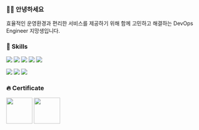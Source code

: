 ### 🙋‍♂️ 안녕하세요
효율적인 운영환경과 편리한 서비스를 제공하기 위해 함께 고민하고 해결하는 DevOps Engineer 지망생입니다.

### 👀 Skills
<img src="https://img.shields.io/badge/Amazone Web Service-232F3E?style=for-the-badge&logo=Amazone Web Service&logoColor=white"> <img src="https://img.shields.io/badge/Linux-FCC624?style=for-the-badge&logo=Linux&logoColor=white">
<img src="https://img.shields.io/badge/Docker-2496ED?style=for-the-badge&logo=Docker&logoColor=white">
<img src="https://img.shields.io/badge/Kubernetes-326CE5?style=for-the-badge&logo=Kubernetes&logoColor=white">
<img src="https://img.shields.io/badge/Terraform-7B42BC?style=for-the-badge&logo=Terraform&logoColor=white">

<img src="https://img.shields.io/badge/Git-F05032?style=for-the-badge&logo=Git&logoColor=white"> <img src="https://img.shields.io/badge/GitHub Actions-2088FF?style=for-the-badge&logo=GitHub Actions&logoColor=white">
<img src="https://img.shields.io/badge/JavaScript-F7DF1E?style=for-the-badge&logo=JavaScript&logoColor=white"> 
 
### 🔥 Certificate

<img src="https://user-images.githubusercontent.com/118710033/222036332-0f35f947-7ef4-4d8a-b223-48990eda0176.png"  width="70" height="70"/>   <img src="https://user-images.githubusercontent.com/118710033/222035821-b18cb7c4-8a1c-47b3-8c99-ef9f9e3ac47d.png"  width="70" height="70"/>


